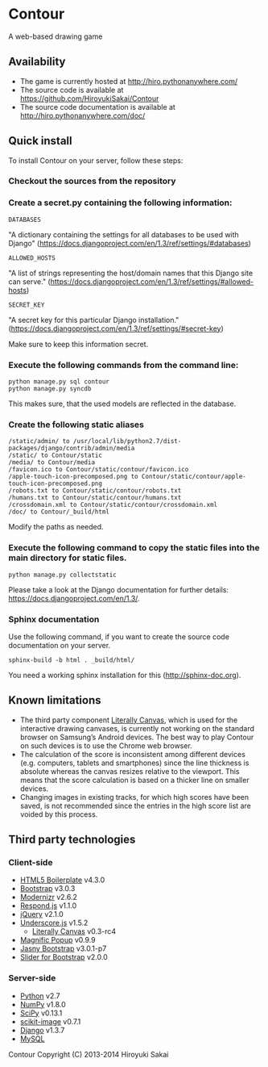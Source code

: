 # Contour

A web-based drawing game

## Availability

* The game is currently hosted at http://hiro.pythonanywhere.com/
* The source code is available at https://github.com/HiroyukiSakai/Contour
* The source code documentation is available at http://hiro.pythonanywhere.com/doc/

## Quick install

To install Contour on your server, follow these steps:

### Checkout the sources from the repository

### Create a secret.py containing the following information:
    
    DATABASES
    
"A dictionary containing the settings for all databases to be used with Django" (https://docs.djangoproject.com/en/1.3/ref/settings/#databases)
    
    ALLOWED_HOSTS

"A list of strings representing the host/domain names that this Django site can serve." (https://docs.djangoproject.com/en/1.3/ref/settings/#allowed-hosts)
    
    SECRET_KEY

"A secret key for this particular Django installation." (https://docs.djangoproject.com/en/1.3/ref/settings/#secret-key)
    
Make sure to keep this information secret.

### Execute the following commands from the command line:
    
    python manage.py sql contour
    python manage.py syncdb
    
This makes sure, that the used models are reflected in the database.

### Create the following static aliases

    /static/admin/ to /usr/local/lib/python2.7/dist-packages/django/contrib/admin/media
    /static/ to Contour/static
    /media/ to Contour/media
    /favicon.ico to Contour/static/contour/favicon.ico
    /apple-touch-icon-precomposed.png to Contour/static/contour/apple-touch-icon-precomposed.png
    /robots.txt to Contour/static/contour/robots.txt
    /humans.txt to Contour/static/contour/humans.txt
    /crossdomain.xml to Contour/static/contour/crossdomain.xml
    /doc/ to Contour/_build/html

Modify the paths as needed.

### Execute the following command to copy the static files into the main directory for static files.
    
    python manage.py collectstatic

Please take a look at the Django documentation for further details: https://docs.djangoproject.com/en/1.3/.


### Sphinx documentation

Use the following command, if you want to create the source code documentation on your server.

    sphinx-build -b html . _build/html/

You need a working sphinx installation for this (http://sphinx-doc.org).

## Known limitations

* The third party component [Literally Canvas](http://literallycanvas.com), which is used for the interactive drawing canvases, is currently not working on the standard browser on Samsung’s Android devices. The best way to play Contour on such devices is to use the Chrome web browser.
* The calculation of the score is inconsistent among different devices (e.g. computers, tablets and smartphones) since the line thickness is absolute whereas the canvas resizes relative to the viewport. This means that the score calculation is based on a thicker line on smaller devices.
* Changing images in existing tracks, for which high scores have been saved, is not recommended since the entries in the high score list are voided by this process.

## Third party technologies

### Client-side

* [HTML5 Boilerplate](http://html5boilerplate.com) v4.3.0
* [Bootstrap](http://getbootstrap.com) v3.0.3
* [Modernizr](http://modernizr.com) v2.6.2
* [Respond.js](https://github.com/scottjehl/Respond) v1.1.0
* [jQuery](http://jquery.com) v2.1.0
* [Underscore.js](http://underscorejs.org) v1.5.2
    * [Literally Canvas](http://literallycanvas.com) v0.3-rc4
* [Magnific Popup](http://dimsemenov.com/plugins/magnific-popup/) v0.9.9
* [Jasny Bootstrap](http://jasny.github.io/bootstrap/) v3.0.1-p7
* [Slider for Bootstrap](http://www.eyecon.ro/bootstrap-slider/) v2.0.0

### Server-side

* [Python](http://www.python.org) v2.7
* [NumPy](http://www.numpy.org) v1.8.0
* [SciPy](http://www.scipy.org) v0.13.1
* [scikit-image](http://www.scikit-image.org) v0.7.1
* [Django](https://www.djangoproject.com) v1.3.7
* [MySQL](http://www.mysql.com)

Contour  Copyright (C) 2013-2014  Hiroyuki Sakai
